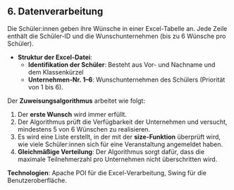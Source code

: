 ## 6. Datenverarbeitung

Die Schüler:innen geben ihre Wünsche in einer Excel-Tabelle an. Jede Zeile enthält die Schüler-ID und die Wunschunternehmen (bis zu 6 Wünsche pro Schüler).

- **Struktur der Excel-Datei**:
    - **Identifikation der Schüler**: Besteht aus Vor- und Nachname und dem Klassenkürzel
    - **Unternehmen-Nr. 1–6**: Wunschunternehmen des Schülers (Priorität von 1 bis 6).

Der **Zuweisungsalgorithmus** arbeitet wie folgt:

1. Der **erste Wunsch** wird immer erfüllt.
2. Der Algorithmus prüft die Verfügbarkeit der Unternehmen und versucht, mindestens 5 von 6 Wünschen zu realisieren.
3. Es wird eine Liste erstellt, in der mit der **size-Funktion** überprüft wird, wie viele Schüler:innen sich für eine Veranstaltung angemeldet haben.
4. **Gleichmäßige Verteilung**: Der Algorithmus sorgt dafür, dass die maximale Teilnehmerzahl pro Unternehmen nicht überschritten wird.

**Technologien**: Apache POI für die Excel-Verarbeitung, Swing für die Benutzeroberfläche.